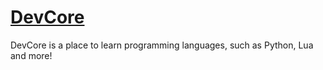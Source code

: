 <h1><a href="https://placidityisepic.github.io/DevCore/index.html">DevCore</a></h1>
DevCore is a place to learn programming languages, such as Python, Lua and more!
